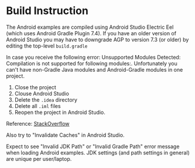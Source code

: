# Build Instruction

The Android examples are compiled using Android Studio Electric Eel (which uses 
Android Gradle Plugin 7.4). If you have an older version of Android Studio you may 
have to downgrade AGP to version 7.3 (or older) by editing the top-level `build.gradle`

In case you receive the following error:
Unsupported Modules Detected: Compilation is not supported for following modules:.
Unfortunately you can't have non-Gradle Java modules and Android-Gradle modules in one
project.

1. Close the project
2. Clouse Android Studio
3. Delete the `.idea` directory
4. Delete all `.iml` files
5. Reopen the project in Android Studio.
   
Reference: [StackOverflow](https://stackoverflow.com/questions/28668252/android-studio-error-unsupported-modules-detected-compilation-is-not-supported)

Also try to "Invalidate Caches" in Android Studio.

Expect to see "Invalid JDK Path" or "Invalid Gradle Path" error message when loading Android examples. 
JDK settings (and path settings in general) are unique per user/laptop.
